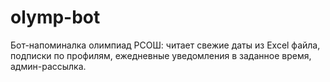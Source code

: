 # olymp-bot
Бот-напоминалка олимпиад РСОШ: читает свежие даты из Excel файла, подписки по профилям, ежедневные уведомления в заданное время, админ-рассылка.
